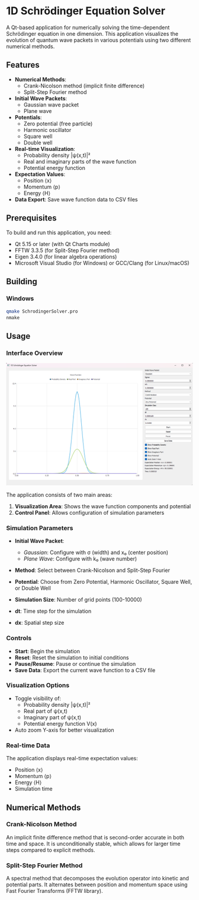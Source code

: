 # 1D Schrödinger Equation Solver

A Qt-based application for numerically solving the time-dependent Schrödinger equation in one dimension. This application visualizes the evolution of quantum wave packets in various potentials using two different numerical methods.

## Features

- **Numerical Methods**:
  - Crank-Nicolson method (implicit finite difference)
  - Split-Step Fourier method
- **Initial Wave Packets**:
  - Gaussian wave packet
  - Plane wave
- **Potentials**:
  - Zero potential (free particle)
  - Harmonic oscillator
  - Square well
  - Double well
- **Real-time Visualization**:
  - Probability density |ψ(x,t)|²
  - Real and imaginary parts of the wave function
  - Potential energy function
- **Expectation Values**:
  - Position ⟨x⟩
  - Momentum ⟨p⟩
  - Energy ⟨H⟩
- **Data Export**: Save wave function data to CSV files

## Prerequisites

To build and run this application, you need:

- Qt 5.15 or later (with Qt Charts module)
- FFTW 3.3.5 (for Split-Step Fourier method)
- Eigen 3.4.0 (for linear algebra operations)
- Microsoft Visual Studio (for Windows) or GCC/Clang (for Linux/macOS)

## Building

### Windows

```bash
qmake SchrodingerSolver.pro
nmake
```

## Usage

### Interface Overview

![Main Window](screenshot.png)  <!-- Add a screenshot if available -->

The application consists of two main areas:
1. **Visualization Area**: Shows the wave function components and potential
2. **Control Panel**: Allows configuration of simulation parameters

### Simulation Parameters

- **Initial Wave Packet**:
  - *Gaussian*: Configure with σ (width) and x₀ (center position)
  - *Plane Wave*: Configure with k₀ (wave number)

- **Method**: Select between Crank-Nicolson and Split-Step Fourier

- **Potential**: Choose from Zero Potential, Harmonic Oscillator, Square Well, or Double Well

- **Simulation Size**: Number of grid points (100-10000)

- **dt**: Time step for the simulation

- **dx**: Spatial step size

### Controls

- **Start**: Begin the simulation
- **Reset**: Reset the simulation to initial conditions
- **Pause/Resume**: Pause or continue the simulation
- **Save Data**: Export the current wave function to a CSV file

### Visualization Options

- Toggle visibility of:
  - Probability density |ψ(x,t)|²
  - Real part of ψ(x,t)
  - Imaginary part of ψ(x,t)
  - Potential energy function V(x)
- Auto zoom Y-axis for better visualization

### Real-time Data

The application displays real-time expectation values:
- Position ⟨x⟩
- Momentum ⟨p⟩
- Energy ⟨H⟩
- Simulation time

## Numerical Methods

### Crank-Nicolson Method

An implicit finite difference method that is second-order accurate in both time and space. It is unconditionally stable, which allows for larger time steps compared to explicit methods.

### Split-Step Fourier Method

A spectral method that decomposes the evolution operator into kinetic and potential parts. It alternates between position and momentum space using Fast Fourier Transforms (FFTW library).